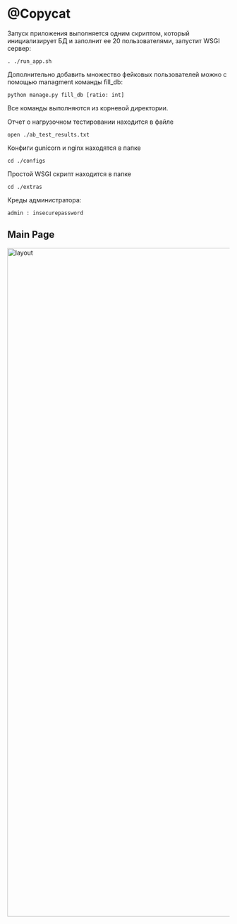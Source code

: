 <h1>@Copycat</h1>

Запуск приложения выполняется одним скриптом, который инициализирует БД и заполнит ее 20 пользователями, запустит WSGI сервер:
```
. ./run_app.sh
```
Дополнительно добавить множество фейковых пользователей можно с помощью managment команды fill_db:
```
python manage.py fill_db [ratio: int]
```
Все команды выполняются из корневой директории.

Отчет о нагрузочном тестировании находится в файле 
```
open ./ab_test_results.txt
```
Конфиги gunicorn и nginx находятся в папке
```
cd ./configs
```
Простой WSGI скрипт находится в папке
```
cd ./extras
```
Креды администратора: 
```
admin : insecurepassword
```

<h2>Main Page</h2>
<img width="1512" alt="layout" src="https://github.com/roflanpotsan/copycat/assets/91660065/7fd27b6c-7fdf-42a6-8d21-38002fd1d8f2">
